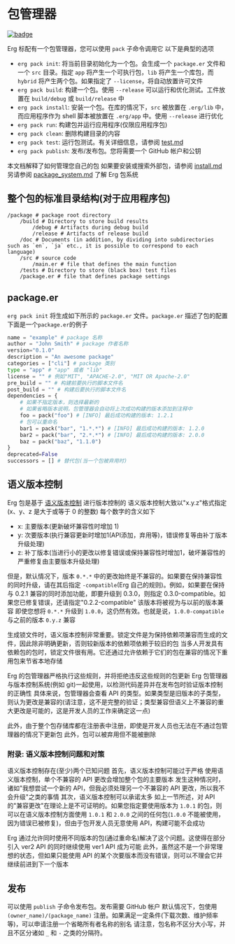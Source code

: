 # 包管理器

[![badge](https://img.shields.io/endpoint.svg?url=https%3A%2F%2Fgezf7g7pd5.execute-api.ap-northeast-1.amazonaws.com%2Fdefault%2Fsource_up_to_date%3Fowner%3Derg-lang%26repos%3Derg%26ref%3Dmain%26path%3Ddoc/EN/tools/pack.md%26commit_hash%3D06f8edc9e2c0cee34f6396fd7c64ec834ffb5352)](https://gezf7g7pd5.execute-api.ap-northeast-1.amazonaws.com/default/source_up_to_date?owner=erg-lang&repos=erg&ref=main&path=doc/EN/tools/pack.md&commit_hash=06f8edc9e2c0cee34f6396fd7c64ec834ffb5352)

Erg 标配有一个包管理器，您可以使用 `pack` 子命令调用它
以下是典型的选项

* `erg pack init`: 将当前目录初始化为一个包。会生成一个 `package.er` 文件和一个 `src` 目录。指定 `app` 将产生一个可执行包，`lib` 将产生一个库包，而 `hybrid` 将产生两个包。如果指定了 `--license`，将自动放置许可文件
* `erg pack build`: 构建一个包。使用 `--release` 可以运行和优化测试。工件放置在 `build/debug` 或 `build/release` 中
* `erg pack install`: 安装一个包。在库的情况下，`src` 被放置在 `.erg/lib` 中，而应用程序作为 shell 脚本被放置在 `.erg/app` 中。使用 `--release` 进行优化
* `erg pack run`: 构建包并运行应用程序(仅限应用程序包)
* `erg pack clean`: 删除构建目录的内容
* `erg pack test`: 运行包测试。有关详细信息，请参阅 [test.md](./test.md)
* `erg pack publish`: 发布/发布包。您将需要一个 GitHub 帐户和公钥

本文档解释了如何管理您自己的包
如果要安装或搜索外部包，请参阅 [install.md](./install.md)
另请参阅 [package_system.md](../syntax/34_package_system.md) 了解 Erg 包系统

## 整个包的标准目录结构(对于应用程序包)

```console
/package # package root directory
    /build # Directory to store build results
        /debug # Artifacts during debug build
        /release # Artifacts of release build
    /doc # Documents (in addition, by dividing into subdirectories such as `en`, `ja` etc., it is possible to correspond to each language)
    /src # source code
        /main.er # file that defines the main function
    /tests # Directory to store (black box) test files
    /package.er # file that defines package settings
```

## package.er

`erg pack init` 将生成如下所示的 `package.er` 文件。`package.er` 描述了包的配置
下面是一个`package.er`的例子

```python
name = "example" # package 名称
author = "John Smith" # package 作者名称
version="0.1.0"
description = "An awesome package"
categories = ["cli"] # package 类别
type = "app" # "app" 或者 "lib"
license = "" # 例如"MIT", "APACHE-2.0", "MIT OR Apache-2.0"
pre_build = "" # 构建前要执行的脚本文件名
post_build = "" # 构建后要执行的脚本文件名
dependencies = {
    # 如果不指定版本，则选择最新的
    # 如果省略版本说明，包管理器会自动将上次成功构建的版本添加到注释中
    foo = pack("foo") # [INFO] 最后成功构建的版本: 1.2.1
    # 包可以重命名
    bar1 = pack("bar", "1.*.*") # [INFO] 最后成功构建的版本: 1.2.0
    bar2 = pack("bar", "2.*.*") # [INFO] 最后成功构建的版本: 2.0.0
    baz = pack("baz", "1.1.0")
}
deprecated=False
successors = [] # 替代包(当一个包被弃用时)
```

## 语义版本控制

Erg 包是基于 [语义版本控制](https://semver.org/lang/zh-CN/) 进行版本控制的
语义版本控制大致以"x.y.z"格式指定(x、y、z 是大于或等于 0 的整数)
每个数字的含义如下

* x: 主要版本(更新破坏兼容性时增加 1)
* y: 次要版本(执行兼容更新时增加1(API添加，弃用等)，错误修复等由补丁版本升级处理)
* z: 补丁版本(当进行小的更改以修复错误或保持兼容性时增加1，破坏兼容性的严重修复由主要版本升级处理)

但是，默认情况下，版本 `0.*.*` 中的更改始终是不兼容的。如果要在保持兼容性的同时升级，请在其后指定 `-compatible`(Erg 自己的规则)。例如，如果要在保持与 0.2.1 兼容的同时添加功能，即要升级到 0.3.0，则指定 0.3.0-compatible。如果您已修复错误，还请指定"0.2.2-compatible"
该版本将被视为与以前的版本兼容
即使您想将 `0.*.*` 升级到 `1.0.0`，这仍然有效。也就是说，`1.0.0-compatible` 与之前的版本 `0.y.z` 兼容

生成锁文件时，语义版本控制非常重要。锁定文件是为保持依赖项兼容而生成的文件，因此除非明确更新，否则较新版本的依赖项依赖于较旧的包
当多人开发具有依赖包的包时，锁定文件很有用。它还通过允许依赖于它们的包在兼容的情况下重用包来节省本地存储

Erg 的包管理器严格执行这些规则，并将拒绝违反这些规则的包更新
Erg 包管理器与版本控制系统(例如 git)一起使用，以检测代码差异并在发布包时验证版本控制的正确性
具体来说，包管理器会查看 API 的类型。如果类型是旧版本的子类型，则认为更改是兼容的(请注意，这不是完整的验证；类型兼容但语义上不兼容的重大更改是可能的，这是开发人员的工作来确定这一点)

此外，由于整个包存储库都在注册表中注册，即使是开发人员也无法在不通过包管理器的情况下更新包
此外，包可以被弃用但不能被删除

### 附录: 语义版本控制问题和对策

语义版本控制存在(至少)两个已知问题
首先，语义版本控制可能过于严格
使用语义版本控制，单个不兼容的 API 更改会增加整个包的主要版本
发生这种情况时，诸如"我想尝试一个新的 API，但我必须处理另一个不兼容的 API 更改，所以我不会升级"之类的事情
其次，语义版本控制可以承诺太多
如上一节所述，对 API 的"兼容更改"在理论上是不可证明的。如果您指定要使用版本为 `1.0.1` 的包，则可以在语义版本控制方面使用 `1.0.1` 和 `2.0.0` 之间的任何包(`1.0.0` 不能被使用，因为错误已被修复)，但由于包开发人员无意使用 API，构建可能不会成功

Erg 通过允许同时使用不同版本的包(通过重命名)解决了这个问题。这使得在部分引入 ver2 API 的同时继续使用 ver1 API 成为可能
此外，虽然这不是一个非常理想的状态，但如果只能使用 API 的某个次要版本而没有错误，则可以不理会它并继续前进到下一个版本

## 发布

可以使用 `publish` 子命令发布包。发布需要 GitHub 帐户
默认情况下，包使用 `(owner_name)/(package_name)` 注册。如果满足一定条件(下载次数、维护频率等)，可以申请注册一个省略所有者名称的别名
请注意，包名称不区分大小写，并且不区分诸如 `_` 和 `-` 之类的分隔符。
